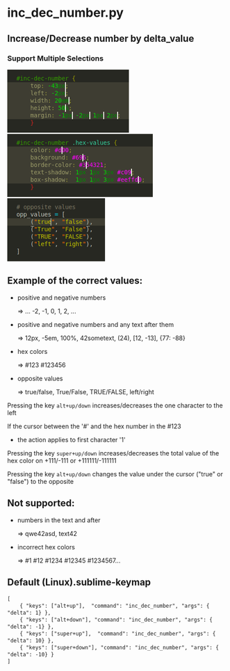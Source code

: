 inc_dec_number.py
=======================================

## Increase/Decrease number by delta_value

### Support Multiple Selections

![blame screenshot](https://github.com/rmaksim/Sublime-Text-2-Solutions/raw/master/inc_dec_number.gif)
![blame screenshot](https://github.com/rmaksim/Sublime-Text-2-Solutions/raw/master/inc_dec_hex_color.gif)
![blame screenshot](https://github.com/rmaksim/Sublime-Text-2-Solutions/raw/master/inc_dec_opposite.gif)


Example of the correct values:
------------------------------

  * positive and negative numbers

    => ... -2, -1, 0, 1, 2, ...

  * positive and negative numbers and any text after them

    => 12px, -5em, 100%, 42sometext, (24), [12, -13], {77: -88}

  * hex colors

    => #123 #123456

  * opposite values

    => true/false, True/False, TRUE/FALSE, left/right


Pressing the key `alt+up/down` increases/decreases
the one character to the left

If the cursor between the '#' and the hex number in the #123
- the action applies to first character '1'

Pressing the key `super+up/down` increases/decreases
the total value of the hex color on +111/-111 or +111111/-111111

Pressing the key `alt+up/down`
changes the value under the cursor ("true" or "false") to the opposite


Not supported:
--------------

  * numbers in the text and after

    => qwe42asd, text42

  * incorrect hex colors

    => #1 #12 #1234 #12345 #1234567...


Default (Linux).sublime-keymap
--------------------------------------------------------------------------------

    [
        { "keys": ["alt+up"],  "command": "inc_dec_number", "args": { "delta": 1} },
        { "keys": ["alt+down"], "command": "inc_dec_number", "args": { "delta": -1} },
        { "keys": ["super+up"],  "command": "inc_dec_number", "args": { "delta": 10} },
        { "keys": ["super+down"], "command": "inc_dec_number", "args": { "delta": -10} }
    ]
